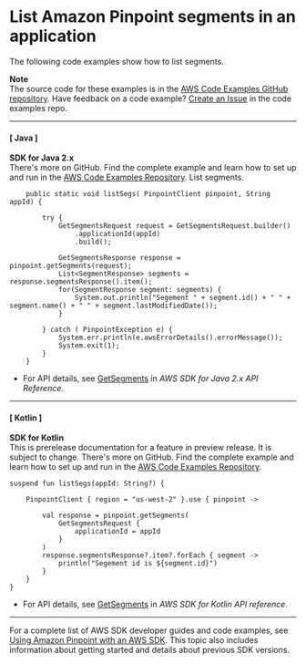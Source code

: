 # List Amazon Pinpoint segments in an application<a name="example_pinpoint_GetSegments_section"></a>

The following code examples show how to list segments\.

**Note**  
The source code for these examples is in the [AWS Code Examples GitHub repository](https://github.com/awsdocs/aws-doc-sdk-examples)\. Have feedback on a code example? [Create an Issue](https://github.com/awsdocs/aws-doc-sdk-examples/issues/new/choose) in the code examples repo\. 

------
#### [ Java ]

**SDK for Java 2\.x**  
 There's more on GitHub\. Find the complete example and learn how to set up and run in the [AWS Code Examples Repository](https://github.com/awsdocs/aws-doc-sdk-examples/tree/main/javav2/example_code/pinpoint#readme)\. 
List segments\.  

```
    public static void listSegs( PinpointClient pinpoint, String appId) {

        try {
            GetSegmentsRequest request = GetSegmentsRequest.builder()
                .applicationId(appId)
                .build();

            GetSegmentsResponse response = pinpoint.getSegments(request);
            List<SegmentResponse> segments = response.segmentsResponse().item();
            for(SegmentResponse segment: segments) {
                System.out.println("Segement " + segment.id() + " " + segment.name() + " " + segment.lastModifiedDate());
            }

        } catch ( PinpointException e) {
            System.err.println(e.awsErrorDetails().errorMessage());
            System.exit(1);
        }
    }
```
+  For API details, see [GetSegments](https://docs.aws.amazon.com/goto/SdkForJavaV2/pinpoint-2016-12-01/GetSegments) in *AWS SDK for Java 2\.x API Reference*\. 

------
#### [ Kotlin ]

**SDK for Kotlin**  
This is prerelease documentation for a feature in preview release\. It is subject to change\.
 There's more on GitHub\. Find the complete example and learn how to set up and run in the [AWS Code Examples Repository](https://github.com/awsdocs/aws-doc-sdk-examples/tree/main/kotlin/services/pinpoint#code-examples)\. 
  

```
suspend fun listSegs(appId: String?) {

    PinpointClient { region = "us-west-2" }.use { pinpoint ->

        val response = pinpoint.getSegments(
            GetSegmentsRequest {
                applicationId = appId
            }
        )
        response.segmentsResponse?.item?.forEach { segment ->
            println("Segement id is ${segment.id}")
        }
    }
}
```
+  For API details, see [GetSegments](https://github.com/awslabs/aws-sdk-kotlin#generating-api-documentation) in *AWS SDK for Kotlin API reference*\. 

------

For a complete list of AWS SDK developer guides and code examples, see [Using Amazon Pinpoint with an AWS SDK](sdk-general-information-section.md)\. This topic also includes information about getting started and details about previous SDK versions\.
